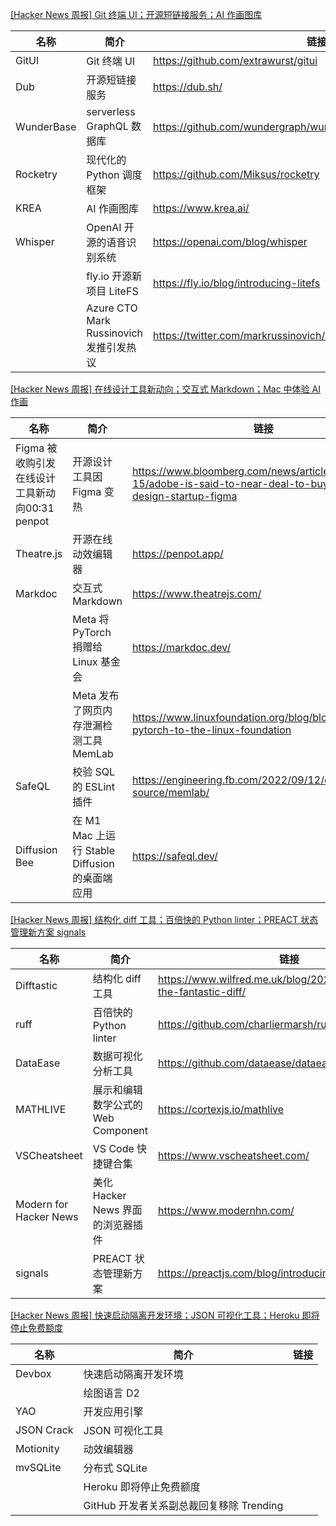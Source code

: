 [[Hacker News 周报] Git 终端 UI；开源短链接服务；AI 作画图库](https://www.bilibili.com/video/BV1Je4y1r7B4)
            <table>            <theader>
                <th>名称</th>
                <th>简介</th>
                <th>链接</th>
            </theader>            <tbody>                <tr>
                    <td>GitUI</td>
                    <td>Git 终端 UI</td>
                    <td>https://github.com/extrawurst/gitui</td>
                </tr>                <tr>
                    <td>Dub</td>
                    <td>开源短链接服务</td>
                    <td>https://dub.sh/</td>
                </tr>                <tr>
                    <td>WunderBase</td>
                    <td>serverless GraphQL 数据库</td>
                    <td>https://github.com/wundergraph/wunderbase</td>
                </tr>                <tr>
                    <td>Rocketry</td>
                    <td>现代化的 Python 调度框架</td>
                    <td>https://github.com/Miksus/rocketry</td>
                </tr>                <tr>
                    <td>KREA</td>
                    <td>AI 作画图库</td>
                    <td>https://www.krea.ai/</td>
                </tr>                <tr>
                    <td>Whisper</td>
                    <td>OpenAI 开源的语音识别系统</td>
                    <td>https://openai.com/blog/whisper</td>
                </tr>                <tr>
                    <td></td>
                    <td>fly.io 开源新项目 LiteFS</td>
                    <td>https://fly.io/blog/introducing-litefs</td>
                </tr>                <tr>
                    <td></td>
                    <td>Azure CTO Mark Russinovich 发推引发热议</td>
                    <td>https://twitter.com/markrussinovich/status/1571995117233504257</td>
                </tr>            </tbody>            </table>
[[Hacker News 周报] 在线设计工具新动向；交互式 Markdown；Mac 中体验 AI 作画](https://www.bilibili.com/video/BV1QP411H7rM)
            <table>            <theader>
                <th>名称</th>
                <th>简介</th>
                <th>链接</th>
            </theader>            <tbody>                <tr>
                    <td>Figma 被收购引发在线设计工具新动向00:31 penpot</td>
                    <td>开源设计工具因 Figma 变热</td>
                    <td>https://www.bloomberg.com/news/articles/2022-09-15/adobe-is-said-to-near-deal-to-buy-online-design-startup-figma</td>
                </tr>                <tr>
                    <td>Theatre.js</td>
                    <td>开源在线动效编辑器</td>
                    <td>https://penpot.app/</td>
                </tr>                <tr>
                    <td>Markdoc</td>
                    <td>交互式 Markdown</td>
                    <td>https://www.theatrejs.com/</td>
                </tr>                <tr>
                    <td></td>
                    <td>Meta 将 PyTorch 捐赠给 Linux 基金会</td>
                    <td>https://markdoc.dev/</td>
                </tr>                <tr>
                    <td></td>
                    <td>Meta 发布了网页内存泄漏检测工具 MemLab</td>
                    <td>https://www.linuxfoundation.org/blog/blog/welcoming-pytorch-to-the-linux-foundation</td>
                </tr>                <tr>
                    <td>SafeQL</td>
                    <td>校验 SQL 的 ESLint 插件</td>
                    <td>https://engineering.fb.com/2022/09/12/open-source/memlab/</td>
                </tr>                <tr>
                    <td>Diffusion Bee</td>
                    <td>在 M1 Mac 上运行 Stable Diffusion 的桌面端应用</td>
                    <td>https://safeql.dev/</td>
                </tr>            </tbody>            </table>
[[Hacker News 周报] 结构化 diff 工具；百倍快的 Python linter；PREACT 状态管理新方案 signals](https://www.bilibili.com/video/BV1Pe4y187LV)
            <table>            <theader>
                <th>名称</th>
                <th>简介</th>
                <th>链接</th>
            </theader>            <tbody>                <tr>
                    <td>Difftastic</td>
                    <td>结构化 diff 工具</td>
                    <td>https://www.wilfred.me.uk/blog/2022/09/06/difftastic-the-fantastic-diff/</td>
                </tr>                <tr>
                    <td>ruff</td>
                    <td>百倍快的 Python linter</td>
                    <td>https://github.com/charliermarsh/ruff</td>
                </tr>                <tr>
                    <td>DataEase</td>
                    <td>数据可视化分析工具</td>
                    <td>https://github.com/dataease/dataease</td>
                </tr>                <tr>
                    <td>MATHLIVE</td>
                    <td>展示和编辑数学公式的 Web Component</td>
                    <td>https://cortexjs.io/mathlive</td>
                </tr>                <tr>
                    <td>VSCheatsheet</td>
                    <td>VS Code 快捷键合集</td>
                    <td>https://www.vscheatsheet.com/</td>
                </tr>                <tr>
                    <td>Modern for Hacker News</td>
                    <td>美化 Hacker News 界面的浏览器插件</td>
                    <td>https://www.modernhn.com/</td>
                </tr>                <tr>
                    <td>signals</td>
                    <td>PREACT 状态管理新方案</td>
                    <td>https://preactjs.com/blog/introducing-signals/</td>
                </tr>            </tbody>            </table>
[[Hacker News 周报] 快速启动隔离开发环境；JSON 可视化工具；Heroku 即将停止免费额度](https://www.bilibili.com/video/BV19e411g7qe)
            <table>            <theader>
                <th>名称</th>
                <th>简介</th>
                <th>链接</th>
            </theader>            <tbody>                <tr>
                    <td>Devbox</td>
                    <td>快速启动隔离开发环境</td>
                    <td></td>
                </tr>                <tr>
                    <td></td>
                    <td>绘图语言 D2</td>
                    <td></td>
                </tr>                <tr>
                    <td>YAO</td>
                    <td>开发应用引擎</td>
                    <td></td>
                </tr>                <tr>
                    <td>JSON Crack</td>
                    <td>JSON 可视化工具</td>
                    <td></td>
                </tr>                <tr>
                    <td>Motionity</td>
                    <td>动效编辑器</td>
                    <td></td>
                </tr>                <tr>
                    <td>mvSQLite</td>
                    <td>分布式 SQLite</td>
                    <td></td>
                </tr>                <tr>
                    <td></td>
                    <td>Heroku 即将停止免费额度</td>
                    <td></td>
                </tr>                <tr>
                    <td></td>
                    <td>GitHub 开发者关系副总裁回复移除 Trending</td>
                    <td></td>
                </tr>            </tbody>            </table>
